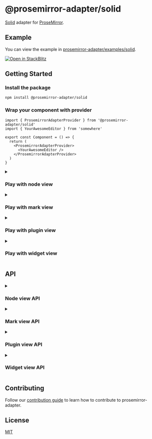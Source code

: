 # @prosemirror-adapter/solid

[Solid](https://docs.solidjs.com/) adapter for [ProseMirror](https://prosemirror.net/).

## Example

You can view the example in [prosemirror-adapter/examples/solid](../../examples/solid/).

[![Open in StackBlitz](https://developer.stackblitz.com/img/open_in_stackblitz.svg)](https://stackblitz.com/github/Saul-Mirone/prosemirror-adapter/tree/main/examples/solid)

## Getting Started

### Install the package

```bash
npm install @prosemirror-adapter/solid
```

### Wrap your component with provider

```tsx
import { ProsemirrorAdapterProvider } from '@prosemirror-adapter/solid'
import { YourAwesomeEditor } from 'somewhere'

export const Component = () => {
  return (
    <ProsemirrorAdapterProvider>
      <YourAwesomeEditor />
    </ProsemirrorAdapterProvider>
  )
}
```

<details>

<summary>

### Play with node view

</summary>

In this section we will implement a node view for paragraph node.

#### Build component for [node view](https://prosemirror.net/docs/ref/#view.NodeView)

```tsx
import { useNodeViewContext } from '@prosemirror-adapter/solid'

const Paragraph = () => {
  const { contentRef, selected } = useNodeViewContext()
  return (
    <div
      style={{ outline: selected ? 'blue solid 1px' : 'none' }}
      role="presentation"
      ref={contentRef}
    />
  )
}
```

#### Bind node view components with prosemirror

```tsx
import { useNodeViewFactory } from '@prosemirror-adapter/solid'
import type { Component } from 'solid-js'
import { Paragraph } from './Paragraph'

export const YourAwesomeEditor: Component = () => {
  const nodeViewFactory = useNodeViewFactory()

  const editorRef = (element: HTMLDivElement) => {
    if (element.firstChild) return

    createEditorView(
      element,
      {
        paragraph: nodeViewFactory({
          component: Paragraph,
          as: 'div',
          contentAs: 'p',
        }),
      },
      []
    )
  }

  return <div className="editor" ref={editorRef} />
}
```

🚀 Congratulations! You have built your first solid node view with prosemirror-adapter.

</details>

<details>

<summary>

### Play with mark view

</summary>

In this section we will implement a mark view for links that changes color periodically.

#### Build component for mark view

```tsx
import { useMarkViewContext } from '@prosemirror-adapter/solid'
import { createEffect, createMemo, createSignal, onCleanup } from 'solid-js'

const colors = [
  '#f06292', '#ba68c8', '#9575cd', '#7986cb', '#64b5f6',
  '#4fc3f7', '#4dd0e1', '#4db6ac', '#81c784', '#aed581',
  '#ffb74d', '#ffa726', '#ff8a65', '#d4e157', '#ffd54f',
  '#ffecb3',
]

function pickRandomColor() {
  return colors[Math.floor(Math.random() * colors.length)]
}

export function Link() {
  const [color, setColor] = createSignal(colors[0])
  const context = useMarkViewContext()
  const href = createMemo(() => context().mark.attrs.href as string)
  const title = createMemo(() => context().mark.attrs.title as string | null)
  
  createEffect(() => {
    const interval = setInterval(() => {
      setColor(pickRandomColor())
    }, 1000)
    return onCleanup(() => clearInterval(interval))
  })

  return (
    <a
      href={href()}
      title={title() || undefined}
      ref={context().contentRef}
      style={{ color: color(), transition: 'color 1s ease-in-out' }}
    >
    </a>
  )
}
```

#### Bind mark view components with prosemirror

```tsx
import { useMarkViewFactory } from '@prosemirror-adapter/solid'
import { Plugin } from 'prosemirror-state'
import { Link } from './Link'

export function Editor() {
  const markViewFactory = useMarkViewFactory()

  const editorRef = (element: HTMLElement) => {
    if (!element || element.firstChild)
      return

    const editorView = new EditorView(element, {
      state: EditorState.create({
        schema: YourProsemirrorSchema,
        plugins: [
          new Plugin({
            props: {
              markViews: {
                link: markViewFactory({
                  component: Link,
                }),
              },
            },
          }),
        ]
      })
    })
  }

  return <div ref={editorRef} class="editor" />
}
```

🚀 Congratulations! You have built your first solid mark view with prosemirror-adapter.

</details>

<details>

<summary>

### Play with plugin view

</summary>

In this section we will implement a plugin view that will display the size of the document.

#### Build component for [plugin view](https://prosemirror.net/docs/ref/#state.PluginView)

```tsx
import { usePluginViewContext } from '@prosemirror-adapter/solid'
import { createMemo } from 'solid-js'

export function Size() {
  const context = usePluginViewContext()
  const size = createMemo(() => context().view.state.doc.nodeSize)

  return (
    <div>
      Size for document:
      {size()}
    </div>
  )
}
```

#### Bind plugin view components with prosemirror

```tsx
import { usePluginViewFactory } from '@prosemirror-adapter/solid'
import type { Component } from 'solid-js'
import { Plugin } from 'prosemirror-state'

import { Paragraph } from './Paragraph'

export const YourAwesomeEditor: Component = () => {
  const pluginViewFactory = usePluginViewFactory()

  const editorRef = (element: HTMLDivElement) => {
    if (!element || element.firstChild) return

    const editorView = new EditorView(element, {
      state: EditorState.create({
        schema: YourProsemirrorSchema,
        plugins: [
          new Plugin({
            view: pluginViewFactory({
              component: Size,
            }),
          }),
        ],
      }),
    })
  }

  return <div className="editor" ref={editorRef} />
}
```

🚀 Congratulations! You have built your first solid plugin view with prosemirror-adapter.

</details>

<details>

<summary>

### Play with widget view

</summary>

In this section we will implement a widget view that will add hashes for heading when selected.

#### Build component for [widget decoration view](https://prosemirror.net/docs/ref/#view.Decoration%5Ewidget)

```tsx
import { useWidgetViewContext } from '@prosemirror-adapter/solid'
import { createMemo } from 'solid-js'

export function Hashes() {
  const context = useWidgetViewContext()
  const level = createMemo(() => context().spec?.level)
  const hashes = createMemo(() => new Array(level() || 0).fill('#').join(''))

  return (
    <span style={{ 'color': 'blue', 'margin-right': '6px' }}>
      {hashes()}
    </span>
  )
}
```

#### Bind widget view components with prosemirror

```tsx
import { useWidgetViewFactory } from '@prosemirror-adapter/solid'
import type { Component } from 'solid-js'
import { Plugin } from 'prosemirror-state'

import { Hashes } from './Hashes'

export const YourAwesomeEditor: Component = () => {
  const widgetViewFactory = useWidgetViewFactory()

  const editorRef = useCallback(
    (element: HTMLDivElement) => {
      if (!element || element.firstChild)
        return

      const getHashWidget = widgetViewFactory({
        as: 'i',
        component: Hashes,
      })

      const editorView = new EditorView(element, {
        state: EditorState.create({
          schema: YourProsemirrorSchema,
          plugins: [
            new Plugin({
              props: {
                decorations(state) {
                  const { $from } = state.selection
                  const node = $from.node()
                  if (node.type.name !== 'heading')
                    return DecorationSet.empty

                  const widget = getHashWidget($from.before() + 1, {
                    side: -1,
                    level: node.attrs.level,
                  })

                  return DecorationSet.create(state.doc, [widget])
                },
              },
            }),
          ]
        })
      })
    },
    [widgetViewFactory],
  )

  return <div className="editor" ref={editorRef} />
}
```
🚀 Congratulations! You have built your first solid widget view with prosemirror-adapter.

</details>

## API

<details>

<summary>

### Node view API

</summary>

#### useNodeViewFactory: () => (options: NodeViewFactoryOptions) => NodeView

```ts
type DOMSpec = string | HTMLElement | ((node: Node) => HTMLElement)

interface NodeViewFactoryOptions {
  // Component
  component: SolidComponent

  // The DOM element to use as the root node of the node view.
  as?: DOMSpec
  // The DOM element that contains the content of the node.
  contentAs?: DOMSpec

  // Overrides: this part is equal to properties of [NodeView](https://prosemirror.net/docs/ref/#view.NodeView)
  update?: (
    node: Node,
    decorations: readonly Decoration[],
    innerDecorations: DecorationSource
  ) => boolean | void
  ignoreMutation?: (mutation: ViewMutationRecord) => boolean | void
  selectNode?: () => void
  deselectNode?: () => void
  setSelection?: (
    anchor: number,
    head: number,
    root: Document | ShadowRoot
  ) => void
  stopEvent?: (event: Event) => boolean
  destroy?: () => void

  // Called when the node view is updated.
  onUpdate?: () => void
}
```

#### useNodeViewContext: () => NodeViewContext

```ts
interface NodeViewContext {
  // The DOM element that contains the content of the node.
  contentRef: NodeViewContentRef

  // The prosemirror editor view.
  view: EditorView

  // Get prosemirror position of current node view.
  getPos: () => number | undefined

  // Set node.attrs of current node.
  setAttrs: (attrs: Attrs) => void

  // The prosemirror node for current node.
  node: ShallowRef<Node>

  // The prosemirror decorations for current node.
  decorations: ShallowRef<readonly Decoration[]>

  // The prosemirror inner decorations for current node.
  innerDecorations: ShallowRef<DecorationSource>

  // Whether the node is selected.
  selected: ShallowRef<boolean>
}
```

</details>

<details>

<summary>

### Mark view API

</summary>

#### useMarkViewFactory: () => (options: MarkViewFactoryOptions) => MarkView

```ts
type MarkViewDOMSpec = string | HTMLElement | ((mark: Mark) => HTMLElement)

interface MarkViewFactoryOptions {
  // Component
  component: Component<any>

  // The DOM element to use as the root node of the mark view
  as?: MarkViewDOMSpec

  // The DOM element that contains the content of the mark
  contentAs?: MarkViewDOMSpec

  // Called when the mark view is destroyed
  destroy?: () => void
}
```

#### useMarkViewContext: () => MarkViewContext

```ts
interface MarkViewContext {
  // The DOM element that contains the content of the mark
  contentRef: (element: HTMLElement) => void

  // The prosemirror editor view
  view: EditorView

  // The prosemirror mark for current mark view
  mark: Mark

  // Whether the mark is inline 
  inline: boolean
}
```

</details>

<details>

<summary>

### Plugin view API

</summary>

#### usePluginViewFactory: () => (options: PluginViewFactoryOptions) => PluginView

```ts
interface PluginViewFactoryOptions {
  // Component
  component: SolidComponent

  // The DOM element to use as the root node of the plugin view.
  // The `viewDOM` here means `EditorState.view.dom`.
  // By default, it will be `EditorState.view.dom.parentElement`.
  root?: (viewDOM: HTMLElement) => HTMLElement

  // Overrides: this part is equal to properties of [PluginView](https://prosemirror.net/docs/ref/#state.PluginView)
  update?: (view: EditorView, prevState: EditorState) => void
  destroy?: () => void
}
```

#### usePluginViewContext: () => PluginViewContext

```ts
interface PluginViewContext {
  // The prosemirror editor view.
  view: ShallowRef<EditorView>

  // The previously prosemirror editor state.
  // Will be `undefined` when the plugin view is created.
  prevState: ShallowRef<EditorState | undefined>
}
```

</details>

<details>

<summary>

### Widget view API

</summary>

#### useWidgetViewFactory: () => (options: WidgetViewFactoryOptions) => WidgetDecorationFactory

```ts
type WidgetDecorationFactory = (
  pos: number,
  spec?: WidgetDecorationSpec
) => Decoration

interface WidgetViewFactoryOptions {
  // Component
  component: SolidComponent

  // The DOM element to use as the root node of the widget view.
  as: string | HTMLElement
}
```

#### useWidgetViewContext: () => WidgetViewContext

```ts
interface WidgetViewContext {
  // The prosemirror editor view.
  view: EditorView

  // Get the position of the widget.
  getPos: () => number | undefined

  // Get the [spec](https://prosemirror.net/docs/ref/#view.Decoration^widget^spec) of the widget.
  spec?: WidgetDecorationSpec
}
```

</details>

## Contributing

Follow our [contribution guide](../../CONTRIBUTING.md) to learn how to contribute to prosemirror-adapter.

## License

[MIT](../../LICENSE)
